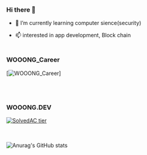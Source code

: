 

### Hi there 👋

- 🌱 I’m currently learning computer sience(security)<br>

- 📫 interested in app development, Block chain
<br><br>



### WOOONG_Career

[![WOOONG_Career](https://wooongdev.github.io/career)]



<br><br>

### WOOONG.DEV

[![SolvedAC tier](http://mazassumnida.wtf/api/v2/generate_badge?boj=codethinking)](https://solved.ac/codethinkg)

<br><br>
![Anurag's GitHub stats](https://github-readme-stats.vercel.app/api?username=wooongdev&show_icons=true&theme=radical)
